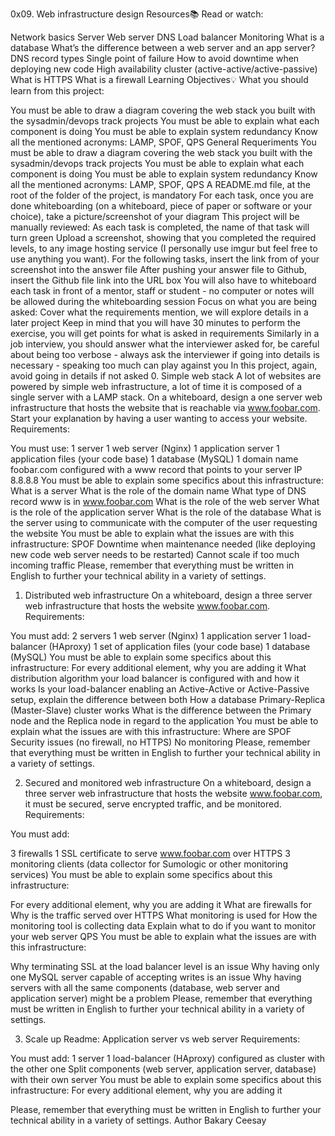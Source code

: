 0x09. Web infrastructure design
Resources📚
Read or watch:

Network basics
Server
Web server
DNS
Load balancer
Monitoring
What is a database
What’s the difference between a web server and an app server?
DNS record types
Single point of failure
How to avoid downtime when deploying new code
High availability cluster (active-active/active-passive)
What is HTTPS
What is a firewall
Learning Objectives💡
What you should learn from this project:

You must be able to draw a diagram covering the web stack you built with the sysadmin/devops track projects
You must be able to explain what each component is doing
You must be able to explain system redundancy
Know all the mentioned acronyms: LAMP, SPOF, QPS
General Requeriments
You must be able to draw a diagram covering the web stack you built with the sysadmin/devops track projects
You must be able to explain what each component is doing
You must be able to explain system redundancy
Know all the mentioned acronyms: LAMP, SPOF, QPS
A README.md file, at the root of the folder of the project, is mandatory
For each task, once you are done whiteboarding (on a whiteboard, piece of paper or software or your choice), take a picture/screenshot of your diagram
This project will be manually reviewed:
As each task is completed, the name of that task will turn green
Upload a screenshot, showing that you completed the required levels, to any image hosting service (I personally use imgur but feel free to use anything you want).
For the following tasks, insert the link from of your screenshot into the answer file
After pushing your answer file to Github, insert the Github file link into the URL box
You will also have to whiteboard each task in front of a mentor, staff or student - no computer or notes will be allowed during the whiteboarding session
Focus on what you are being asked:
Cover what the requirements mention, we will explore details in a later project
Keep in mind that you will have 30 minutes to perform the exercise, you will get points for what is asked in requirements
Similarly in a job interview, you should answer what the interviewer asked for, be careful about being too verbose - always ask the interviewer if going into details is necessary - speaking too much can play against you
In this project, again, avoid going in details if not asked
0. Simple web stack
A lot of websites are powered by simple web infrastructure, a lot of time it is composed of a single server with a LAMP stack. On a whiteboard, design a one server web infrastructure that hosts the website that is reachable via www.foobar.com. Start your explanation by having a user wanting to access your website.
Requirements:

You must use:
   1 server
   1 web server (Nginx)
   1 application server
   1 application files (your code base)
   1 database (MySQL)
   1 domain name foobar.com configured with a www record that points to your server IP 8.8.8.8
You must be able to explain some specifics about this infrastructure:
   What is a server
   What is the role of the domain name
   What type of DNS record www is in www.foobar.com
   What is the role of the web server
   What is the role of the application server
   What is the role of the database
   What is the server using to communicate with the computer of the user requesting the website
You must be able to explain what the issues are with this infrastructure:
   SPOF
   Downtime when maintenance needed (like deploying new code web server needs to be restarted)
   Cannot scale if too much incoming traffic
Please, remember that everything must be written in English to further your technical ability in a variety of settings.

1. Distributed web infrastructure
On a whiteboard, design a three server web infrastructure that hosts the website www.foobar.com.
Requirements:

You must add:
   2 servers
   1 web server (Nginx)
   1 application server
   1 load-balancer (HAproxy)
   1 set of application files (your code base)
   1 database (MySQL)
You must be able to explain some specifics about this infrastructure:
   For every additional element, why you are adding it
   What distribution algorithm your load balancer is configured with and how it works
   Is your load-balancer enabling an Active-Active or Active-Passive setup, explain the difference between both
   How a database Primary-Replica (Master-Slave) cluster works
   What is the difference between the Primary node and the Replica node in regard to the application
You must be able to explain what the issues are with this infrastructure:
   Where are SPOF
   Security issues (no firewall, no HTTPS)
   No monitoring
Please, remember that everything must be written in English to further your technical ability in a variety of settings.

2. Secured and monitored web infrastructure
On a whiteboard, design a three server web infrastructure that hosts the website www.foobar.com, it must be secured, serve encrypted traffic, and be monitored. Requirements:

You must add:

   3 firewalls
   1 SSL certificate to serve www.foobar.com over HTTPS
   3 monitoring clients (data collector for Sumologic or other monitoring services)
You must be able to explain some specifics about this infrastructure:

   For every additional element, why you are adding it
   What are firewalls for
   Why is the traffic served over HTTPS
   What monitoring is used for
   How the monitoring tool is collecting data
   Explain what to do if you want to monitor your web server QPS
You must be able to explain what the issues are with this infrastructure:

   Why terminating SSL at the load balancer level is an issue
   Why having only one MySQL server capable of accepting writes is an issue
   Why having servers with all the same components (database, web server and application server) might be a problem
Please, remember that everything must be written in English to further your technical ability in a variety of settings.

3. Scale up
Readme: Application server vs web server Requirements:

You must add: 1 server 1 load-balancer (HAproxy) configured as cluster with the other one Split components (web server, application server, database) with their own server You must be able to explain some specifics about this infrastructure: For every additional element, why you are adding it

Please, remember that everything must be written in English to further your technical ability in a variety of settings.
Author
Bakary Ceesay

